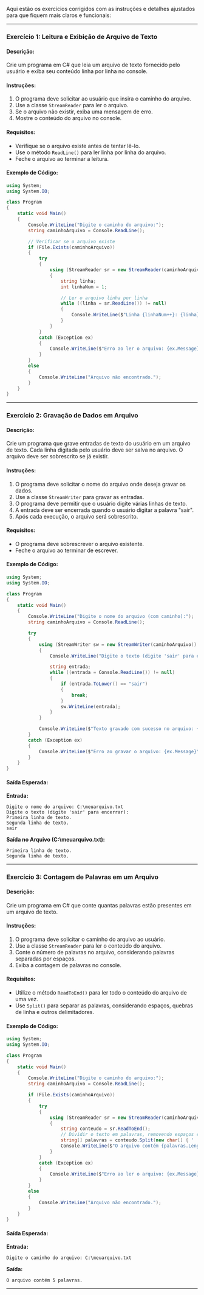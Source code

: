 Aqui estão os exercícios corrigidos com as instruções e detalhes ajustados para que fiquem mais claros e funcionais:

---

### Exercício 1: Leitura e Exibição de Arquivo de Texto

#### Descrição:
Crie um programa em C# que leia um arquivo de texto fornecido pelo usuário e exiba seu conteúdo linha por linha no console.

#### Instruções:
1. O programa deve solicitar ao usuário que insira o caminho do arquivo.
2. Use a classe `StreamReader` para ler o arquivo.
3. Se o arquivo não existir, exiba uma mensagem de erro.
4. Mostre o conteúdo do arquivo no console.

#### Requisitos:
- Verifique se o arquivo existe antes de tentar lê-lo.
- Use o método `ReadLine()` para ler linha por linha do arquivo.
- Feche o arquivo ao terminar a leitura.

#### Exemplo de Código:

```csharp
using System;
using System.IO;

class Program
{
    static void Main()
    {
        Console.WriteLine("Digite o caminho do arquivo:");
        string caminhoArquivo = Console.ReadLine();

        // Verificar se o arquivo existe
        if (File.Exists(caminhoArquivo))
        {
            try
            {
                using (StreamReader sr = new StreamReader(caminhoArquivo))
                {
                    string linha;
                    int linhaNum = 1;

                    // Ler o arquivo linha por linha
                    while ((linha = sr.ReadLine()) != null)
                    {
                        Console.WriteLine($"Linha {linhaNum++}: {linha}");
                    }
                }
            }
            catch (Exception ex)
            {
                Console.WriteLine($"Erro ao ler o arquivo: {ex.Message}");
            }
        }
        else
        {
            Console.WriteLine("Arquivo não encontrado.");
        }
    }
}
```

---

### Exercício 2: Gravação de Dados em Arquivo

#### Descrição:
Crie um programa que grave entradas de texto do usuário em um arquivo de texto. Cada linha digitada pelo usuário deve ser salva no arquivo. O arquivo deve ser sobrescrito se já existir.

#### Instruções:
1. O programa deve solicitar o nome do arquivo onde deseja gravar os dados.
2. Use a classe `StreamWriter` para gravar as entradas.
3. O programa deve permitir que o usuário digite várias linhas de texto.
4. A entrada deve ser encerrada quando o usuário digitar a palavra "sair".
5. Após cada execução, o arquivo será sobrescrito.

#### Requisitos:
- O programa deve sobrescrever o arquivo existente.
- Feche o arquivo ao terminar de escrever.

#### Exemplo de Código:

```csharp
using System;
using System.IO;

class Program
{
    static void Main()
    {
        Console.WriteLine("Digite o nome do arquivo (com caminho):");
        string caminhoArquivo = Console.ReadLine();

        try
        {
            using (StreamWriter sw = new StreamWriter(caminhoArquivo))
            {
                Console.WriteLine("Digite o texto (digite 'sair' para encerrar):");

                string entrada;
                while ((entrada = Console.ReadLine()) != null)
                {
                    if (entrada.ToLower() == "sair")
                    {
                        break;
                    }
                    sw.WriteLine(entrada);
                }
            }

            Console.WriteLine($"Texto gravado com sucesso no arquivo: {caminhoArquivo}");
        }
        catch (Exception ex)
        {
            Console.WriteLine($"Erro ao gravar o arquivo: {ex.Message}");
        }
    }
}
```

#### Saída Esperada:

**Entrada:**
```
Digite o nome do arquivo: C:\meuarquivo.txt
Digite o texto (digite 'sair' para encerrar):
Primeira linha de texto.
Segunda linha de texto.
sair
```

**Saída no Arquivo (C:\meuarquivo.txt):**
```
Primeira linha de texto.
Segunda linha de texto.
```

---

### Exercício 3: Contagem de Palavras em um Arquivo

#### Descrição:
Crie um programa em C# que conte quantas palavras estão presentes em um arquivo de texto.

#### Instruções:
1. O programa deve solicitar o caminho do arquivo ao usuário.
2. Use a classe `StreamReader` para ler o conteúdo do arquivo.
3. Conte o número de palavras no arquivo, considerando palavras separadas por espaços.
4. Exiba a contagem de palavras no console.

#### Requisitos:
- Utilize o método `ReadToEnd()` para ler todo o conteúdo do arquivo de uma vez.
- Use `Split()` para separar as palavras, considerando espaços, quebras de linha e outros delimitadores.

#### Exemplo de Código:

```csharp
using System;
using System.IO;

class Program
{
    static void Main()
    {
        Console.WriteLine("Digite o caminho do arquivo:");
        string caminhoArquivo = Console.ReadLine();

        if (File.Exists(caminhoArquivo))
        {
            try
            {
                using (StreamReader sr = new StreamReader(caminhoArquivo))
                {
                    string conteudo = sr.ReadToEnd();
                    // Dividir o texto em palavras, removendo espaços em branco
                    string[] palavras = conteudo.Split(new char[] { ' ', '\n', '\r' }, StringSplitOptions.RemoveEmptyEntries);
                    Console.WriteLine($"O arquivo contém {palavras.Length} palavras.");
                }
            }
            catch (Exception ex)
            {
                Console.WriteLine($"Erro ao ler o arquivo: {ex.Message}");
            }
        }
        else
        {
            Console.WriteLine("Arquivo não encontrado.");
        }
    }
}
```

#### Saída Esperada:

**Entrada:**
```
Digite o caminho do arquivo: C:\meuarquivo.txt
```

**Saída:**
```
O arquivo contém 5 palavras.
```

---